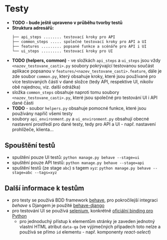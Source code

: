 # Testy
* **TODO - bude ještě upraveno v průběhu tvorby testů**
* **Struktura adresářů:**
    ```bash
    ├── api_steps ........ testovací kroky pro API      
    ├── common_steps ..... společné testovací kroky pro API a UI        
    ├── features ......... popsané funkce a scénáře pro API i UI
    └── ui_steps ......... testovací kroky pro UI
    ```
* **TODO (helpers, common)** - ve složkách `api_steps` a `ui_steps` jsou vždy `<nazev_testovane_casti>.py` soubory pokrývající 
testovanou součást aplikace popsanou v `features/<nazev_testovane_casti>.feature`, dále je zde soubor `common.py`,
který obsahuje kroky, které jsou používané pro více testovaných částí v dané složce (tedy API, respektive UI, 
nikoliv obě najednou, viz. další odrážka)
* složka `common_steps` obsahuje naproti tomu soubory `<nazev_testovane_casti>.py`, které jsou společné pro testování
UI i API dané části
* **TODO** - soubor `helpers.py` obsahuje pomocné funkce, které jsou používány napříč všemi testy
* soubory `api_environment.py` a `ui_environment.py` obsahují obecné nastavení prostředí pro dané testy, tedy pro
 API a UI - např. nastavení prohlížeče, klienta...

## Spouštění testů
* spuštění pouze UI testů: `python manage.py behave --stage=ui`
* spuštění pouze API testů: `python manage.py behave --stage=api`
* spuštění testů (ze stage `abc`) s tagem `xyz`: `python manage.py behave --stage=abc --tags=xyz`

## Další informace k testům
* pro testy se používá BDD framework [behave](https://github.com/behave/behave), 
pro pokročilejší integraci *behave* s Djangem je použité [behave-django](https://github.com/behave/behave-django)
* pro testování UI se používá [selenium](https://github.com/SeleniumHQ/selenium), 
konkrétně [oficiální binding pro Python](https://seleniumhq.github.io/selenium/docs/api/py/index.html)
    * pro jednoduchý přístup k elementům stránky je zaveden jednotný vlastní HTML atribut `data-qa` 
    (ve výjimečných případech toto nelze a používá se přímo `id` elementu - např. komponenty *react-select*)
